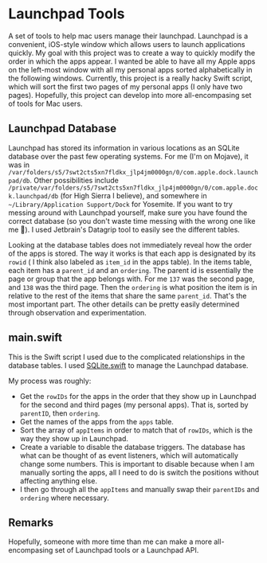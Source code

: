 #  Launchpad Tools

A set of tools to help mac users manage their launchpad. Launchpad is a convenient, iOS-style window which allows users to launch applications quickly. My goal with this project was to create a way to quickly modify the order in which the apps appear. I wanted be able to have all my Apple apps on the left-most window with all my personal apps sorted alphabetically in the following windows. Currently, this project is a really hacky Swift script, which will sort the first two pages of my personal apps (I only have two pages). Hopefully, this project can develop into more all-encompasing set of tools for Mac users.

## Launchpad Database

Launchpad has stored its information in various locations as an SQLite database over the past few operating systems. For me (I'm on Mojave), it was in `/var/folders/s5/7swt2cts5xn7fldkx_jlp4jm0000gn/0/com.apple.dock.launchpad/db`. Other possibilities include `/private/var/folders/s5/7swt2cts5xn7fldkx_jlp4jm0000gn/0/com.apple.dock.launchpad/db` (for High Sierra I believe), and somewhere in `~/Library/Application Support/Dock` for Yosemite. If you want to try messing around with Launchpad yourself, make sure you have found the correct database (so you don't waste time messing with the wrong one like me 🤗). I used Jetbrain's Datagrip tool to easily see the different tables.

Looking at the database tables does not immediately reveal how the order of the apps is stored. The way it works is that each app is designated by its `rowid` ( I think also labeled as `item_id` in the apps table). In the items table, each item has a `parent_id` and an `ordering`.  The parent id is essentially the page or group that the app belongs with. For me `137` was the second page, and `138` was the third page. Then the `ordering` is what position the item is in relative to the rest of the items that share the same `parent_id`.  That's the most important part. The other details can be pretty easily determined through observation and experimentation.

## main.swift

This is the Swift script I used due to the complicated relationships in the database tables. I used [SQLite.swift](https://github.com/stephencelis/SQLite.swift) to manage the Launchpad database.

My process was roughly:

 * Get the `rowIDs` for the apps in the order that they show up in Launchpad for the second and third pages (my personal apps). That is, sorted by `parentID`, then `ordering`.
 * Get the names of the apps from the `apps` table.
 * Sort the array of `appItems` in order to match that of `rowIDs`, which is the way they show up in Launchpad.
 * Create a variable to disable the database triggers. The database has what can be thought of as event listeners, which will automatically change some numbers. This is important to disable because when I am manually sorting the apps, all I need to do is switch the positions without affecting anything else.
 * I then go through all the `appItems` and manually swap their `parentIDs` and `ordering` where necessary.
 
 ## Remarks
 
 Hopefully, someone with more time than me can make a more all-encompasing set of Launchpad tools or a Launchpad API.
